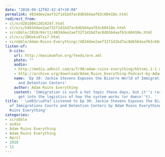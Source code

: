 ```yaml
---
date: "2018-04-12T02:42:47+10:00"
permalink: 4834dee2aef32f1d1bd7ac8db564aaf63c60418e.html
redirect_from:
- sl/n/d20180412024247.html
- sl/n/s/h4834dee2aef32f1d1bd7ac8db564aaf63c60418e.html
- scrobble/2018/04/11/4834dee2aef32f1d1bd7ac8db564aaf63c60418e.html
- sl/n/s/ZNUxkx6Txs7.html
- scrobble/Adam-Ruins-Everything//4834dee2aef32f1d1bd7ac8db564aaf63c60418e.html
listen-of:
  h-cite:
    url: http://maximumfun.org/feeds/are.xml
    photo: ""
    audio:
    - http://media.adknit.com/a/f/90/adam-ruins-everything/kktsmi.1-1.mp3
    - http://archive.org/download/Adam_Ruins_Everything-Podcast-by-Adam_Ruins_Everything/Ep_30_Jackie_Stevens_Exposes_the_Bizarre_World_of_Immigrations_Courts_and_Detention_Centers.mp3
    name: 'Ep 30: Jackie Stevens Exposes the Bizarre World of Immigrations Courts
      and Detention Centers'
    author: Adam Ruins Everything
    content: 'Immigration is such a hot topic these days, but it''s rare we actually
      get into the logistics of how the system works (or doesn''t). '
title: ' \ud83c\udfa7 Listened to Ep 30: Jackie Stevens Exposes the Bizarre World
  of Immigrations Courts and Detention Centers by Adam Ruins Everything From Adam
  Ruins Everything'
categories:
- scrobble
- audio
- Adam Ruins Everything
- Adam Ruins Everything
- April
- 2018
- 11
---
```

